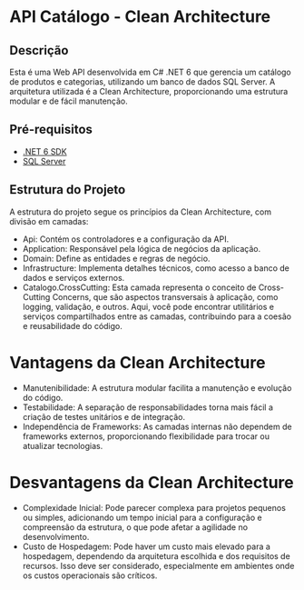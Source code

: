 # API Catálogo - Clean Architecture

## Descrição
Esta é uma Web API desenvolvida em C# .NET 6 que gerencia um catálogo de produtos e categorias, utilizando um banco de dados SQL Server. A arquitetura utilizada é a Clean Architecture, proporcionando uma estrutura modular e de fácil manutenção.

## Pré-requisitos
- [.NET 6 SDK](https://dotnet.microsoft.com/download/dotnet/6.0)
- [SQL Server](https://www.microsoft.com/sql-server)

## Estrutura do Projeto
A estrutura do projeto segue os princípios da Clean Architecture, com divisão em camadas:

- Api: Contém os controladores e a configuração da API.
- Application: Responsável pela lógica de negócios da aplicação.
- Domain: Define as entidades e regras de negócio.
- Infrastructure: Implementa detalhes técnicos, como acesso a banco de dados e serviços externos.
- Catalogo.CrossCutting: Esta camada representa o conceito de Cross-Cutting Concerns, que são aspectos transversais à aplicação, como logging, validação, e outros. Aqui, você pode encontrar utilitários e serviços compartilhados entre as camadas, contribuindo para a coesão e reusabilidade do código.

# Vantagens da Clean Architecture
- Manutenibilidade: A estrutura modular facilita a manutenção e evolução do código.
- Testabilidade: A separação de responsabilidades torna mais fácil a criação de testes unitários e de integração.
- Independência de Frameworks: As camadas internas não dependem de frameworks externos, proporcionando flexibilidade para trocar ou atualizar tecnologias.

# Desvantagens da Clean Architecture
- Complexidade Inicial: Pode parecer complexa para projetos pequenos ou simples, adicionando um tempo inicial para a configuração e compreensão da estrutura, o que pode afetar a agilidade no desenvolvimento.
- Custo de Hospedagem: Pode haver um custo mais elevado para a hospedagem, dependendo da arquitetura escolhida e dos requisitos de recursos. Isso deve ser considerado, especialmente em ambientes onde os custos operacionais são críticos.
